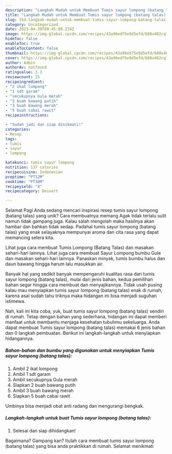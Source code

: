```yaml
---
description: "Langkah Mudah untuk Membuat Tumis sayur lompong (batang talas) yang Lezat"
title: "Langkah Mudah untuk Membuat Tumis sayur lompong (batang talas) yang Lezat"
slug: 354-langkah-mudah-untuk-membuat-tumis-sayur-lompong-batang-talas-yang-lezat
category: Uncategorized
date: 2023-04-30T09:45:00.234Z
image: https://img-global.cpcdn.com/recipes/43a96ed75e9d5efd/680x482cq70/tumis-sayur-lompong-batang-talas-foto-resep-utama.jpg
hideToc: false
enableToc: true
enableTocContent: false
thumbnail: https://img-global.cpcdn.com/recipes/43a96ed75e9d5efd/680x482cq70/tumis-sayur-lompong-batang-talas-foto-resep-utama.jpg
cover: https://img-global.cpcdn.com/recipes/43a96ed75e9d5efd/680x482cq70/tumis-sayur-lompong-batang-talas-foto-resep-utama.jpg
author: Admin
authorAv: notfound
ratingvalue: 3.3
reviewcount: 15
recipeingredient:
- "2 ikat lompong"
- "1 sdt garam"
- "secukupnya Gula merah"
- "2 buah bawang putih"
- "3 buah bawang merah"
- "5 buah cabai rawit"
recipeinstructions:

- "Sudah jadi dan siap dinikmati!"
categories:
- Resep
tags:
- tumis
- sayur
- lompong

katakunci: tumis sayur lompong 
nutrition: 137 calories
recipecuisine: Indonesian
preptime: "PT12M"
cooktime: "PT30M"
recipeyield: "4"
recipecategory: Dessert

---
```



Selamat Pagi Anda sedang mencari inspirasi resep tumis sayur lompong (batang talas) yang unik? Cara membuatnya memang Agak tidak terlalu sulit namun tidak gampang juga. Kalau salah mengolah maka hasilnya akan hambar dan bahkan tidak sedap. Padahal tumis sayur lompong (batang talas) yang enak selayaknya mempunyai aroma dan cita rasa yang dapat memancing selera kita.


Lihat juga cara membuat Tumis Lompong (Batang Talas) dan masakan sehari-hari lainnya. Lihat juga cara membuat Sayur Lompong bumbu Gule dan masakan sehari-hari lainnya. Panaskan minyak, tumis bumbu halus dan daun bawang hingga harum lalu masukkan air.

Banyak hal yang sedikit banyak mempengaruhi kualitas rasa dari tumis sayur lompong (batang talas), mulai dari jenis bahan, kedua pemilihan bahan segar hingga cara membuat dan menyajikannya. Tidak usah pusing kalau mau menyiapkan tumis sayur lompong (batang talas) enak di rumah, karena asal sudah tahu triknya maka hidangan ini bisa menjadi suguhan istimewa.


Nah, kali ini kita coba, yuk, buat tumis sayur lompong (batang talas) sendiri di rumah. Tetap dengan bahan yang sederhana, hidangan ini dapat memberi manfaat untuk membantu menjaga kesehatan tubuhmu sekeluarga. Anda dapat membuat Tumis sayur lompong (batang talas) memakai 6 jenis bahan dan 0 langkah pembuatan. Berikut ini langkah-langkah untuk menyiapkan hidangannya.

<!--inarticleads1-->

##### Bahan-bahan dan bumbu yang digunakan untuk menyiapkan Tumis sayur lompong (batang talas):

1. Ambil 2 ikat lompong
1. Ambil 1 sdt garam
1. Ambil secukupnya Gula merah
1. Siapkan 2 buah bawang putih
1. Ambil 3 buah bawang merah
1. Siapkan 5 buah cabai rawit


Umbinya bisa menjadi obat anti radang dan mengurangi bengkak. 

<!--inarticleads2-->

##### Langkah-langkah untuk buat Tumis sayur lompong (batang talas):


1. Selesai dan siap dihidangkan!



Bagaimana? Gampang kan? Itulah cara membuat tumis sayur lompong (batang talas) yang bisa anda praktikkan di rumah. Selamat menikmati
